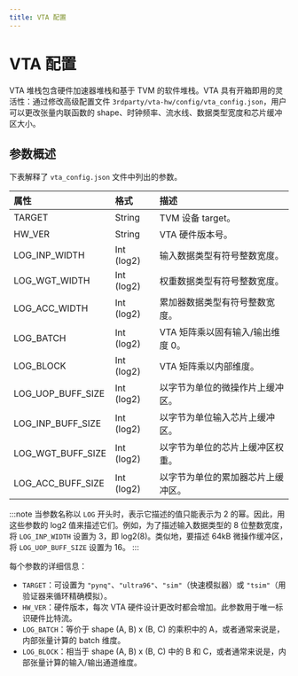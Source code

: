 ```yaml
---
title: VTA 配置
---
```


# VTA 配置

VTA 堆栈包含硬件加速器堆栈和基于 TVM 的软件堆栈。VTA 具有开箱即用的灵活性：通过修改高级配置文件 `3rdparty/vta-hw/config/vta_config.json`，用户可以更改张量内联函数的 shape、时钟频率、流水线、数据类型宽度和芯片缓冲区大小。

## 参数概述

下表解释了 `vta_config.json` 文件中列出的参数。

| **属性** | **格式** | **描述** |
|:---|:---|:---|
| TARGET | String | TVM 设备 target。 |
| HW_VER | String | VTA 硬件版本号。 |
| LOG_INP_WIDTH | Int (log2) | 输入数据类型有符号整数宽度。 |
| LOG_WGT_WIDTH | Int (log2) | 权重数据类型有符号整数宽度。 |
| LOG_ACC_WIDTH | Int (log2) | 累加器数据类型有符号整数宽度。 |
| LOG_BATCH | Int (log2) | VTA 矩阵乘以固有输入/输出维度 0。 |
| LOG_BLOCK | Int (log2) | VTA 矩阵乘以内部维度。 |
| LOG_UOP_BUFF_SIZE | Int (log2) | 以字节为单位的微操作片上缓冲区。 |
| LOG_INP_BUFF_SIZE | Int (log2) | 以字节为单位输入芯片上缓冲区。 |
| LOG_WGT_BUFF_SIZE | Int (log2) | 以字节为单位的芯片上缓冲区权重。 |
| LOG_ACC_BUFF_SIZE | Int (log2) | 以字节为单位的累加器芯片上缓冲区。 |

:::note
当参数名称以 `LOG` 开头时，表示它描述的值只能表示为 2 的幂。因此，用这些参数的 log2 值来描述它们。例如，为了描述输入数据类型的 8 位整数宽度，将 `LOG_INP_WIDTH` 设置为 3，即 log2(8)。类似地，要描述 64kB 微操作缓冲区，将 `LOG_UOP_BUFF_SIZE` 设置为 16。
:::

每个参数的详细信息：

* `TARGET`：可设置为 `"pynq"`、`"ultra96"`、`"sim"`（快速模拟器）或 `"tsim"`（用验证器来循环精确模拟）。
* `HW_VER`：硬件版本，每次 VTA 硬件设计更改时都会增加。此参数用于唯一标识硬件比特流。
* `LOG_BATCH`：等价于 shape (A, B) x (B, C) 的乘积中的 A，或者通常来说是，内部张量计算的 batch 维度。
* `LOG_BLOCK`：相当于 shape (A, B) x (B, C) 中的 B 和 C，或者通常来说是，内部张量计算的输入/输出通道维度。